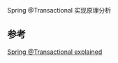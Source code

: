 Spring @Transactional 实现原理分析


## 参考
[Spring @Transactional explained](https://doanduyhai.wordpress.com/2011/11/20/spring-transactional-explained/)
